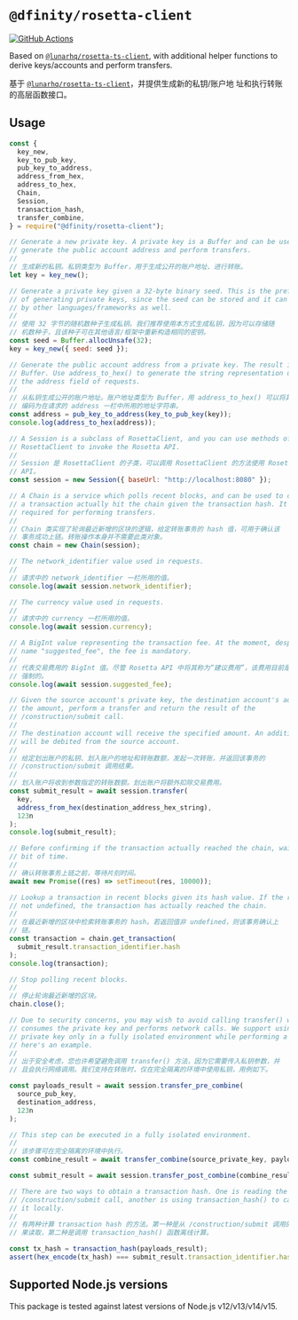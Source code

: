 # `@dfinity/rosetta-client`

[![GitHub Actions](https://github.com/dfinity/rosetta-client/workflows/integration-test/badge.svg?branch=master)](https://github.com/dfinity/rosetta-client/actions?query=branch%3Amaster)

Based on [`@lunarhq/rosetta-ts-client`][rosetta-ts-client], with additional
helper functions to derive keys/accounts and perform transfers.

基于 [`@lunarhq/rosetta-ts-client`][rosetta-ts-client]，并提供生成新的私钥/账户地
址和执行转账的高层函数接口。

## Usage

```javascript
const {
  key_new,
  key_to_pub_key,
  pub_key_to_address,
  address_from_hex,
  address_to_hex,
  Chain,
  Session,
  transaction_hash,
  transfer_combine,
} = require("@dfinity/rosetta-client");

// Generate a new private key. A private key is a Buffer and can be used to
// generate the public account address and perform transfers.
//
// 生成新的私钥。私钥类型为 Buffer，用于生成公开的账户地址、进行转账。
let key = key_new();

// Generate a private key given a 32-byte binary seed. This is the preferred way
// of generating private keys, since the seed can be stored and it can be used
// by other languages/frameworks as well.
//
// 使用 32 字节的随机数种子生成私钥。我们推荐使用本方式生成私钥，因为可以存储随
// 机数种子，且该种子可在其他语言/框架中重新构造相同的密钥。
const seed = Buffer.allocUnsafe(32);
key = key_new({ seed: seed });

// Generate the public account address from a private key. The result is a
// Buffer. Use address_to_hex() to generate the string representation used in
// the address field of requests.
//
// 从私钥生成公开的账户地址。账户地址类型为 Buffer，用 address_to_hex() 可以将其
// 编码为在请求的 address 一栏中所用的地址字符串。
const address = pub_key_to_address(key_to_pub_key(key));
console.log(address_to_hex(address));

// A Session is a subclass of RosettaClient, and you can use methods of
// RosettaClient to invoke the Rosetta API.
//
// Session 是 RosettaClient 的子类，可以调用 RosettaClient 的方法使用 Rosetta
// API。
const session = new Session({ baseUrl: "http://localhost:8080" });

// A Chain is a service which polls recent blocks, and can be used to confirm if
// a transaction actually hit the chain given the transaction hash. It's not
// required for performing transfers.
//
// Chain 类实现了轮询最近新增的区块的逻辑，给定转账事务的 hash 值，可用于确认该
// 事务成功上链。转账操作本身并不需要此类对象。
const chain = new Chain(session);

// The network_identifier value used in requests.
//
// 请求中的 network_identifier 一栏所用的值。
console.log(await session.network_identifier);

// The currency value used in requests.
//
// 请求中的 currency 一栏所用的值。
console.log(await session.currency);

// A BigInt value representing the transaction fee. At the moment, despite the
// name "suggested_fee", the fee is mandatory.
//
// 代表交易费用的 BigInt 值。尽管 Rosetta API 中将其称为“建议费用”，该费用目前是
// 强制的。
console.log(await session.suggested_fee);

// Given the source account's private key, the destination account's address and
// the amount, perform a transfer and return the result of the
// /construction/submit call.
//
// The destination account will receive the specified amount. An additional fee
// will be debited from the source account.
//
// 给定划出账户的私钥、划入账户的地址和转账数额，发起一次转账，并返回该事务的
// /construction/submit 调用结果。
//
// 划入账户将收到参数指定的转账数额。划出账户将额外扣除交易费用。
const submit_result = await session.transfer(
  key,
  address_from_hex(destination_address_hex_string),
  123n
);
console.log(submit_result);

// Before confirming if the transaction actually reached the chain, wait for a
// bit of time.
//
// 确认转账事务上链之前，等待片刻时间。
await new Promise((res) => setTimeout(res, 10000));

// Lookup a transaction in recent blocks given its hash value. If the result is
// not undefined, the transaction has actually reached the chain.
//
// 在最近新增的区块中检索转账事务的 hash。若返回值非 undefined，则该事务确认上
// 链。
const transaction = chain.get_transaction(
  submit_result.transaction_identifier.hash
);
console.log(transaction);

// Stop polling recent blocks.
//
// 停止轮询最近新增的区块。
chain.close();

// Due to security concerns, you may wish to avoid calling transfer() which
// consumes the private key and performs network calls. We support using the
// private key only in a fully isolated environment while performing a transfer,
// here's an example.
//
// 出于安全考虑，您也许希望避免调用 transfer() 方法，因为它需要传入私钥参数，并
// 且会执行网络调用。我们支持在转账时，仅在完全隔离的环境中使用私钥，用例如下。

const payloads_result = await session.transfer_pre_combine(
  source_pub_key,
  destination_address,
  123n
);

// This step can be executed in a fully isolated environment.
//
// 该步骤可在完全隔离的环境中执行。
const combine_result = await transfer_combine(source_private_key, payloads_result);

const submit_result = await session.transfer_post_combine(combine_result);

// There are two ways to obtain a transaction hash. One is reading the result of
// /construction/submit call, another is using transaction_hash() to calculate
// it locally.
//
// 有两种计算 transaction hash 的方法。第一种是从 /construction/submit 调用的结
// 果读取，第二种是调用 transaction_hash() 函数离线计算。

const tx_hash = transaction_hash(payloads_result);
assert(hex_encode(tx_hash) === submit_result.transaction_identifier.hash);
```

## Supported Node.js versions

This package is tested against latest versions of Node.js v12/v13/v14/v15.

[rosetta-ts-client]: https://github.com/lunarhq/rosetta-ts-client

<!--
## TODO

- [x] Watch out for the next test net deployment, set appropriate default fee.
- [x] Given a transaction hash, query the transfer status and confirm if it
      reached the chain or is rejected. Since `ic-rosetta-api` doesn't implement
      [`/search/transactions`][search_transactions] yet, the JavaScript SDK may need
      to workaround this by polling all blocks and doing its own indexing.
- [ ] Error handling in the polling logic.
- [ ] Other high-level Rosetta API wrappers (or redirect underlying
  `RosettaClient` method calls so to avoid some boilerplates in the request,
  e.g. `network_identifier`).
- [x] Proper license & packaging.
- [ ] Better names.

[search_transactions]: https://www.rosetta-api.org/docs/SearchApi.html#searchtransactions
-->

